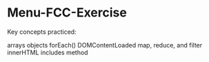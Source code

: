 # Menu-FCC-Exercise

Key concepts practiced:

arrays
objects
forEach()
DOMContentLoaded
map, reduce, and filter
innerHTML
includes method

